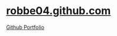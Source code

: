 # [robbe04.github.com](https://robbe04.github.io/)
[Github Portfolio](https://robbe04.github.io/portfolio)  



